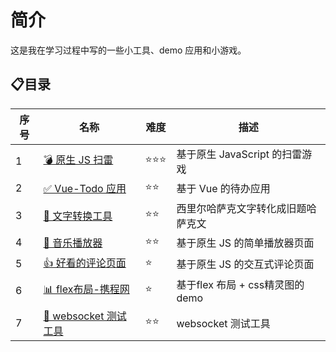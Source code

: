 # 简介

这是我在学习过程中写的一些小工具、demo 应用和小游戏。

## 📋目录

| 序号 | 名称                                           | 难度 | 描述                               |
| ---- | ---------------------------------------------- | ---- | ---------------------------------- |
| 1    | [💣 原生 JS 扫雷 ](./01mine-sweeper/README.md)  | ⭐⭐⭐  | 基于原生 JavaScript 的扫雷游戏     |
| 2    | [✅ Vue-Todo 应用](./02vue-todo/README.md)      | ⭐⭐   | 基于 Vue 的待办应用                |
| 3    | [🔨 文字转换工具 ](./03qaz-translate/README.md) | ⭐⭐   | 西里尔哈萨克文字转化成旧题哈萨克文 |
| 4    | [🎵 音乐播放器 ](./04player/README.md)          | ⭐⭐   | 基于原生 JS 的简单播放器页面       |
| 5    | [👍 好看的评论页面](./05rate/README.md)         | ⭐    | 基于原生 JS 的交互式评论页面       |
| 6    | [ 📊 flex布局-携程网](./07flex-xie-cheng)        | ⭐    | 基于flex 布局 + css精灵图的demo    |
| 7    |  [🔩 websocket 测试工具](./08websocket-test-tool)|  ⭐⭐   | websocket 测试工具    |


